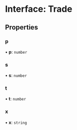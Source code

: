 # Interface: Trade

## Properties

### p

• **p**: `number`

### s

• **s**: `number`

### t

• **t**: `number`

### x

• **x**: `string`
